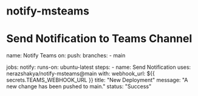 # notify-msteams
# Send Notification to Teams Channel

name: Notify Teams
on: 
  push:
    branches:
      - main

jobs:
  notify:
    runs-on: ubuntu-latest
    steps:
      - name: Send Notification
        uses: nerazshakya/notify-msteams@main
        with:
          webhook_url: ${{ secrets.TEAMS_WEBHOOK_URL }}
          title: "New Deployment"
          message: "A new change has been pushed to main."
          status: "Success"
